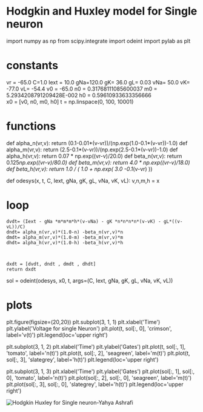 # Hodgkin and Huxley model for Single neuron
import numpy as np
from scipy.integrate import odeint
import pylab as plt

# constants
vr = -65.0
C=1.0
Iext = 10.0
gNa=120.0
gK= 36.0
gL= 0.03
vNa= 50.0
vK= -77.0 
vL= -54.4
v0 = -65.0
n0 = 0.31768111085600037
m0 = 5.2934208791209428E-002
h0 = 0.59610933633356666  
x0 = [v0, n0, m0, h0]
t = np.linspace(0, 100, 10001)

# functions

def alpha_n(vr,v):
    return (0.1-0.01*(v-vr))/(np.exp(1.0-0.1*(v-vr))-1.0)
def alpha_m(vr,v):
    return (2.5-0.1*(v-vr))/(np.exp(2.5-0.1*(v-vr))-1.0)
def alpha_h(vr,v):
    return 0.07 * np.exp((vr-v)/20.0)
def beta_n(vr,v):
    return 0.125*np.exp((vr-v)/80.0)
def beta_m(vr,v):
    return  4.0 * np.exp((vr-v)/18.0)
def beta_h(vr,v):
    return 1.0 / ( 1.0 + np.exp( 3.0 -0.1*(v-vr) ))

def odesys(x, t, C, Iext, gNa, gK, gL, vNa, vK, vL):
    v,n,m,h = x
    
# loop 
    
    dvdt= (Iext - gNa *m*m*m*h*(v-vNa) - gK *n*n*n*n*(v-vK) - gL*((v-vL))/C)
    dndt= alpha_n(vr,v)*(1.0-n) -beta_n(vr,v)*n
    dmdt= alpha_m(vr,v)*(1.0-m) -beta_m(vr,v)*m
    dhdt= alpha_h(vr,v)*(1.0-h) -beta_h(vr,v)*h
    
    
    
    dxdt = [dvdt, dndt , dmdt , dhdt]
    return dxdt


sol = odeint(odesys, x0, t, args=(C, Iext, gNa, gK, gL, vNa, vK, vL))

# plots

plt.figure(figsize=(20,20))
plt.subplot(3, 1, 1)
plt.xlabel('Time')
plt.ylabel('Voltage for single Neuron')
plt.plot(t, sol[:, 0], 'crimson', label='v(t)')
plt.legend(loc='upper right')

plt.subplot(3, 1, 2)
plt.xlabel('Time')
plt.ylabel('Gates')
plt.plot(t, sol[:, 1], 'tomato', label='n(t)')
plt.plot(t, sol[:, 2], 'seagreen', label='m(t)')
plt.plot(t, sol[:, 3], 'slategrey', label='h(t)')
plt.legend(loc='upper right')

plt.subplot(3, 1, 3)
plt.xlabel('Time')
plt.ylabel('Gates')
plt.plot(sol[:, 1], sol[:, 0], 'tomato', label='n(t)')
plt.plot(sol[:, 2], sol[:, 0], 'seagreen', label='m(t)')
plt.plot(sol[:, 3], sol[:, 0], 'slategrey', label='h(t)')
plt.legend(loc='upper right')

![Hodgkin Huxley for Single neuron-Yahya Ashrafi](https://user-images.githubusercontent.com/66359010/138996125-60b59bad-1444-45fa-ae5e-3129211247f1.png)


